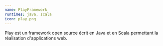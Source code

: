 ```yaml
---
name: PlayFramework
runtimes: java, scala
icon: play.png
---
```


Play est un framework open source écrit en Java et en Scala permettant la réalisation d'applications web.
